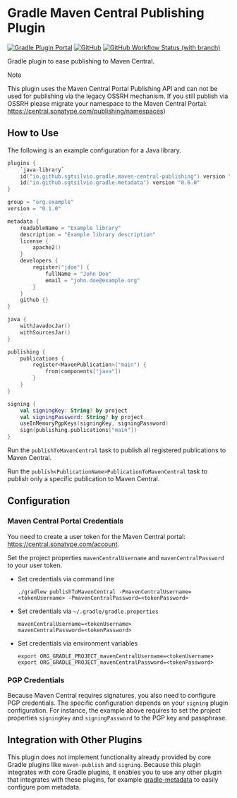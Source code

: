 # Gradle Maven Central Publishing Plugin

[![Gradle Plugin Portal](https://img.shields.io/gradle-plugin-portal/v/io.github.sgtsilvio.gradle.maven-central-publishing?color=brightgreen&style=for-the-badge)](https://plugins.gradle.org/plugin/io.github.sgtsilvio.gradle.maven-central-publishing)
[![GitHub](https://img.shields.io/github/license/sgtsilvio/gradle-maven-central-publishing?color=brightgreen&style=for-the-badge)](LICENSE)
[![GitHub Workflow Status (with branch)](https://img.shields.io/github/actions/workflow/status/sgtsilvio/gradle-maven-central-publishing/check.yml?branch=main&style=for-the-badge)](https://github.com/SgtSilvio/gradle-maven-central-publishing/actions/workflows/check.yml?query=branch%3Amain)

Gradle plugin to ease publishing to Maven Central.

> [!NOTE]
> This plugin uses the Maven Central Portal Publishing API and can not be used for publishing via the legacy OSSRH mechanism.
> If you still publish via OSSRH please migrate your namespace to the Maven Central Portal: https://central.sonatype.com/publishing/namespaces)

## How to Use

The following is an example configuration for a Java library.

```kotlin
plugins {
    `java-library`
    id("io.github.sgtsilvio.gradle.maven-central-publishing") version "0.3.0"
    id("io.github.sgtsilvio.gradle.metadata") version "0.6.0"
}

group = "org.example"
version = "0.1.0"

metadata {
    readableName = "Example library"
    description = "Example library description"
    license {
        apache2()
    }
    developers {
        register("jdoe") {
            fullName = "John Doe"
            email = "john.doe@example.org"
        }
    }
    github {}
}

java {
    withJavadocJar()
    withSourcesJar()
}

publishing {
    publications {
        register<MavenPublication>("main") {
            from(components["java"])
        }
    }
}

signing {
    val signingKey: String? by project
    val signingPassword: String? by project
    useInMemoryPgpKeys(signingKey, signingPassword)
    sign(publishing.publications["main"])
}
```

Run the `publishToMavenCentral` task to publish all registered publications to Maven Central.

Run the `publish<PublicationName>PublicationToMavenCentral` task to publish only a specific publication to Maven Central.

## Configuration

### Maven Central Portal Credentials

You need to create a user token for the Maven Central portal: https://central.sonatype.com/account.

Set the project properties `mavenCentralUsername` and `mavenCentralPassword` to your user token.

- Set credentials via command line

  ```shell
  ./gradlew publishToMavenCentral -PmavenCentralUsername=<tokenUsername> -PmavenCentralPassword=<tokenPassword>
  ```

- Set credentials via `~/.gradle/gradle.properties`

  ```properties
  mavenCentralUsername=<tokenUsername>
  mavenCentralPassword=<tokenPassword>
  ```

- Set credentials via environment variables

  ```shell
  export ORG_GRADLE_PROJECT_mavenCentralUsername=<tokenUsername>
  export ORG_GRADLE_PROJECT_mavenCentralPassword=<tokenPassword>
  ```

### PGP Credentials

Because Maven Central requires signatures, you also need to configure PGP credentials.
The specific configuration depends on your `signing` plugin configuration.
For instance, the example above requires to set the project properties `signingKey` and `signingPassword` to the PGP key and passphrase.

## Integration with Other Plugins

This plugin does not implement functionality already provided by core Gradle plugins like `maven-publish` and `signing`.
Because this plugin integrates with core Gradle plugins, it enables you to use any other plugin that integrates with these plugins, for example [gradle-metadata](https://github.com/SgtSilvio/gradle-metadata) to easily configure pom metadata.
